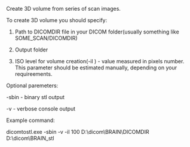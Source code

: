 Create 3D volume from series of scan images.

To create 3D volume you should specify:

1. Path to DICOMDIR file in your DICOM folder(usually something like SOME_SCAN/DICOMDIR)

2. Output folder

3. ISO level for volume creation(-il <value>) - value measured in pixels number. This parameter should be estimated manually, depending on your requireements.

Optional paremeters:

-sbin - binary stl output

-v    - verbose console output

Example command:

dicomtostl.exe -sbin -v -il 100 D:\dicom\BRAIN\DICOMDIR D:\dicom\BRAIN_stl
